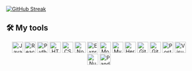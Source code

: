[![GitHub Streak](https://github-readme-streak-stats.herokuapp.com/?user=ParanoidAndroid19)](https://git.io/streak-stats)

## 🛠️ My tools

<p align="center">
  <img alt="JavaScript" src="https://img.shields.io/badge/JavaScript%20-%23F7DF1E.svg?logo=javascript&logoColor=black" width="auto" height="30">
  <img alt="React" src="https://img.shields.io/badge/React%20-%2320232a.svg?logo=react&logoColor=%2361DAFB" width="auto" height="30">
  <img alt="Python" src="https://img.shields.io/badge/Python%20-%2314354C.svg?logo=python&logoColor=white" width="auto" height="30">
  <img alt="HTML" src="https://img.shields.io/badge/HTML%20-%23E34F26.svg?logo=html5&logoColor=white" width="auto" height="30">
  <img alt="CSS" src="https://img.shields.io/badge/CSS%20-%231572B6.svg?logo=css3&logoColor=white" width="auto" height="30">
  <img alt="NodeJS" src="https://img.shields.io/badge/Node.js%20-%2343853D.svg?logo=node.js&logoColor=white" width="auto" height="30">
  <img alt="Express.js" src="https://img.shields.io/badge/Express.js%20-%23404d59.svg?logo=express&logoColor=white" width="auto" height="30">
  <img alt="MongoDB" src ="https://img.shields.io/badge/MongoDB-%234ea94b.svg?logo=mongodb&logoColor=white" width="auto" height="30">
  <img alt="MySQL" src="https://img.shields.io/badge/MySQL-%2300f.svg?logo=mysql&logoColor=white" width="auto" height="30">
  <img alt="Heroku" src="https://img.shields.io/badge/Heroku%20-%23430098.svg?logo=heroku&logoColor=white" width="auto" height="30">
  <img alt="GitHub Pages" src="https://img.shields.io/badge/GitHub%20Pages-%23327FC7.svg?logo=github&logoColor=white" width="auto" height="30">
  <img alt="Git" src="https://img.shields.io/badge/Git%20-%23F05033.svg?logo=git&logoColor=white" width="auto" height="30">
  <img alt="Postman" src="https://img.shields.io/badge/Postman-FF6C37?logo=postman&logoColor=white" width="auto" height="30">
  <img alt="Visual Studio Code" src="https://img.shields.io/badge/Visual%20Studio%20Code-0078d7.svg?logo=visual-studio-code&logoColor=white" width="auto" height="30">
  <img alt="NumPy" src="https://img.shields.io/badge/Numpy%20-%23013243.svg?logo=numpy&logoColor=white" width="auto" height="30">
  <img alt="Pandas" src="https://img.shields.io/badge/Pandas%20-%23150458.svg?logo=pandas&logoColor=white" width="auto" height="30">
</p>

<!--
<a target="_blank" href="https://github.com/anuraghazra/github-readme-stats">
  <img align="left" src="https://github-readme-stats.vercel.app/api?username=ParanoidAndroid19&count_private=true&show_icons=true&hide=stars&include_all_commits=true&hide_rank=true&bg_color=ffffff00&hide_border=true&icon_color=805AD5&text_color=718096" />
</a>
-->

